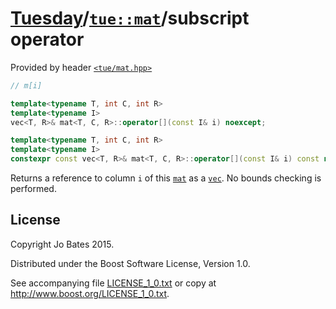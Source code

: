 [Tuesday](../../../README.md)/[`tue::mat`](../../headers/mat.md)/subscript operator
===================================================================================
Provided by header [`<tue/mat.hpp>`](../../headers/mat.md)

```c++
// m[i]

template<typename T, int C, int R>
template<typename I>
vec<T, R>& mat<T, C, R>::operator[](const I& i) noexcept;

template<typename T, int C, int R>
template<typename I>
constexpr const vec<T, R>& mat<T, C, R>::operator[](const I& i) const noexcept;
```

Returns a reference to column `i` of this [`mat`](../../headers/mat.md) as a
[`vec`](../../headers/vec.md). No bounds checking is performed.

License
-------
Copyright Jo Bates 2015.

Distributed under the Boost Software License, Version 1.0.

See accompanying file [LICENSE_1_0.txt](../../../LICENSE_1_0.txt) or copy at
http://www.boost.org/LICENSE_1_0.txt.
